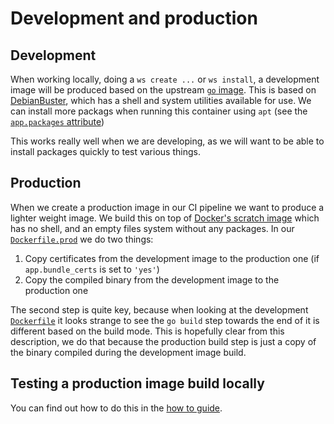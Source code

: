 # Development and production

## Development

When working locally, doing a `ws create ...` or `ws install`, a development image will be produced based on the upstream [`go` image]. This is based on [DebianBuster], which has a shell and system utilities available for use. We can install more packags when running this container using `apt` (see the [`app.packages` attribute])

This works really well when we are developing, as we will want to be able to install packages quickly to test various things.

## Production

When we create a production image in our CI pipeline we want to produce a lighter weight image. We build this on top of [Docker's scratch image] which has no shell, and an empty files system without any packages. In our [`Dockerfile.prod`] we do two things:

1. Copy certificates from the development image to the production one  (if `app.bundle_certs` is set to `'yes'`)
1. Copy the compiled binary from the development image to the production one

The second step is quite key, because when looking at the development [`Dockerfile`] it looks strange to see the `go build` step towards the end of it is different based on the build mode. This is hopefully clear from this description, we do that because the production build step is just a copy of the binary compiled during the development image build.

## Testing a production image build locally

You can find out how to do this in the [how to guide].

[`go` image]: https://hub.docker.com/_/golang
[DebianBuster]: https://wiki.debian.org/DebianBuster
[`app.packages` attribute]: harness-attributes.md
[Docker's scratch image]: https://hub.docker.com/_/scratch/
[`Dockerfile.prod`]: /docker/image/app/Dockerfile.prod.twig
[`Dockerfile`]: /docker/image/app/Dockerfile.twig
[how to guide]: /docs/how-to-guides/test-production-image-build-locally.md
